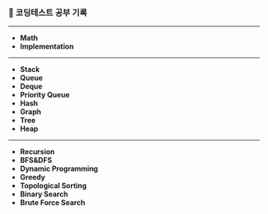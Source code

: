 ### 🌱 코딩테스트 공부 기록
***
- **Math**
- **Implementation**
***
- **Stack**
- **Queue**
- **Deque**
- **Priority Queue**
- **Hash**
- **Graph**
- **Tree**
- **Heap**
 *** 
- **Recursion**
- **BFS&DFS**
- **Dynamic Programming**
- **Greedy**
- **Topological Sorting**
- **Binary Search**
- **Brute Force Search**
